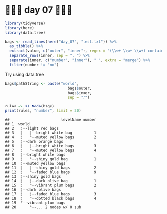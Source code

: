 🎄🎄🎄 day 07 🎄🎄🎄
================

``` r
library(tidyverse)
library(here)
library(data.tree)
```

``` r
bags <- read_lines(here("day_07", "test.txt")) %>% 
  as_tibble() %>% 
  extract(value, c("outer", "inner"), regex = "(\\w+ \\w+ \\w+) contain (.+)\\.") %>% 
  separate_rows(inner, sep = ", ") %>%
  separate(inner, c("number", "inner"), " ", extra = "merge") %>% 
  filter(number != "no")
```

Try using data.tree

``` r
bags$pathString <- paste("world", 
                            bags$outer, 
                            bags$inner, 
                            sep = "/")

rules <- as.Node(bags)
print(rules, "number", limit = 20)
```

    ##                       levelName number
    ## 1  world                              
    ## 2   ¦--light red bags                 
    ## 3   ¦   ¦--bright white bag          1
    ## 4   ¦   °--muted yellow bags         2
    ## 5   ¦--dark orange bags               
    ## 6   ¦   ¦--bright white bags         3
    ## 7   ¦   °--muted yellow bags         4
    ## 8   ¦--bright white bags              
    ## 9   ¦   °--shiny gold bag            1
    ## 10  ¦--muted yellow bags              
    ## 11  ¦   ¦--shiny gold bags           2
    ## 12  ¦   °--faded blue bags           9
    ## 13  ¦--shiny gold bags                
    ## 14  ¦   ¦--dark olive bag            1
    ## 15  ¦   °--vibrant plum bags         2
    ## 16  ¦--dark olive bags                
    ## 17  ¦   ¦--faded blue bags           3
    ## 18  ¦   °--dotted black bags         4
    ## 19  °--vibrant plum bags              
    ## 20      °--... 2 nodes w/ 0 sub
